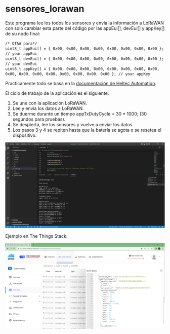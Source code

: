 # sensores_lorawan
 
Este programa lee los todos los sensores y envía la información a LoRaWAN con solo cambiar esta parte del código por las appEui[], devEui[] y appKey[] de su nodo final:

````
/* OTAA para*/
uint8_t appEui[] = { 0x00, 0x00, 0x00, 0x00, 0x00, 0x00, 0x00, 0x00 }; // your appEui
uint8_t devEui[] = { 0x00, 0x00, 0x00, 0x00, 0x00, 0x00, 0x00, 0x00 }; // your devEui
uint8_t appKey[] = { 0x00, 0x00, 0x00, 0x00, 0x00, 0x00, 0x00, 0x00, 0x00, 0x00, 0x00, 0x00, 0x00, 0x00, 0x00, 0x00 }; // your appKey
````

Practicamente todo se basa en la [documentación de Heltec Automation](https://github.com/HelTecAutomation/CubeCell-Arduino/tree/master/libraries/LoRa/examples/LoRaWAN).

El ciclo de trabajo de la aplicación es el siguiente:

1. Se une con la aplicación LoRaWAN.
2. Lee y envía los datos a LoRaWAN.
3. Se duerme durante un tiempo appTxDutyCycle = 30 * 1000; (30 segundos para pruebas).
4. Se despierta, lee los sensores y vuelve a enviar los datos.
5. Los pasos 3 y 4 se repiten hasta que la batería se agota o se resetea el dispositivo.

![](/software/docs/Result_lorawan_sensores.PNG)

Ejemplo en The Things Stack: 

![Ejemplo en The Things Stack](/software/docs/Result_lorawan_tts_sensores.PNG)
